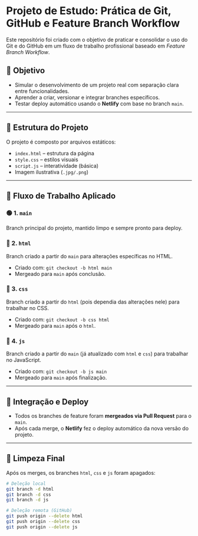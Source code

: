 # Projeto de Estudo: Prática de Git, GitHub e Feature Branch Workflow

Este repositório foi criado com o objetivo de praticar e consolidar o uso do Git e do GitHub em um fluxo de trabalho profissional baseado em _Feature Branch Workflow_.

## 🧠 Objetivo

- Simular o desenvolvimento de um projeto real com separação clara entre funcionalidades.
- Aprender a criar, versionar e integrar branches específicos.
- Testar deploy automático usando o **Netlify** com base no branch `main`.

---

## 📁 Estrutura do Projeto

O projeto é composto por arquivos estáticos:

- `index.html` – estrutura da página
- `style.css` – estilos visuais
- `script.js` – interatividade (básica)
- Imagem ilustrativa (`.jpg/.png`)

---

## 🧪 Fluxo de Trabalho Aplicado

### 🟢 1. `main`

Branch principal do projeto, mantido limpo e sempre pronto para deploy.

### 🌿 2. `html`

Branch criado a partir do `main` para alterações específicas no HTML.

- Criado com: `git checkout -b html main`
- Mergeado para `main` após conclusão.

### 🌿 3. `css`

Branch criado a partir do `html` (pois dependia das alterações nele) para trabalhar no CSS.

- Criado com: `git checkout -b css html`
- Mergeado para `main` após o `html`.

### 🌿 4. `js`

Branch criado a partir do `main` (já atualizado com `html` e `css`) para trabalhar no JavaScript.

- Criado com: `git checkout -b js main`
- Mergeado para `main` após finalização.

---

## 🔄 Integração e Deploy

- Todos os branches de feature foram **mergeados via Pull Request** para o `main`.
- Após cada merge, o **Netlify** fez o deploy automático da nova versão do projeto.

---

## 🧹 Limpeza Final

Após os merges, os branches `html`, `css` e `js` foram apagados:

```bash
# Deleção local
git branch -d html
git branch -d css
git branch -d js

# Deleção remota (GitHub)
git push origin --delete html
git push origin --delete css
git push origin --delete js
```
